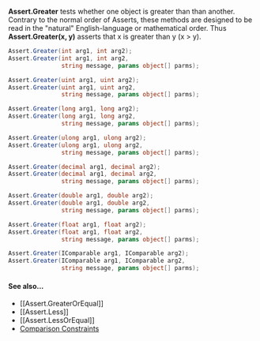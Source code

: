 **Assert.Greater** tests whether one object is greater than than another.
Contrary to the normal order of Asserts, these methods are designed to be
read in the "natural" English-language or mathematical order. Thus
**Assert.Greater(x, y)** asserts that x is greater than y (x > y).

```C#
Assert.Greater(int arg1, int arg2);
Assert.Greater(int arg1, int arg2,
               string message, params object[] parms);

Assert.Greater(uint arg1, uint arg2);
Assert.Greater(uint arg1, uint arg2,
               string message, params object[] parms);

Assert.Greater(long arg1, long arg2);
Assert.Greater(long arg1, long arg2,
               string message, params object[] parms);

Assert.Greater(ulong arg1, ulong arg2);
Assert.Greater(ulong arg1, ulong arg2,
               string message, params object[] parms);

Assert.Greater(decimal arg1, decimal arg2);
Assert.Greater(decimal arg1, decimal arg2,
               string message, params object[] parms);

Assert.Greater(double arg1, double arg2);
Assert.Greater(double arg1, double arg2,
               string message, params object[] parms);

Assert.Greater(float arg1, float arg2);
Assert.Greater(float arg1, float arg2,
               string message, params object[] parms);

Assert.Greater(IComparable arg1, IComparable arg2);
Assert.Greater(IComparable arg1, IComparable arg2,
               string message, params object[] parms);
```

#### See also...
 * [[Assert.GreaterOrEqual]]
 * [[Assert.Less]]
 * [[Assert.LessOrEqual]]
 * [Comparison Constraints](constraints#comparison-constraints)
